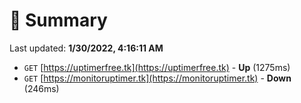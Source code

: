 # 📖 Summary
Last updated: **1/30/2022, 4:16:11 AM**

- `GET` [https://uptimerfree.tk](https://uptimerfree.tk) - **Up** (1275ms)
- `GET` [https://monitoruptimer.tk](https://monitoruptimer.tk) - **Down** (246ms)
